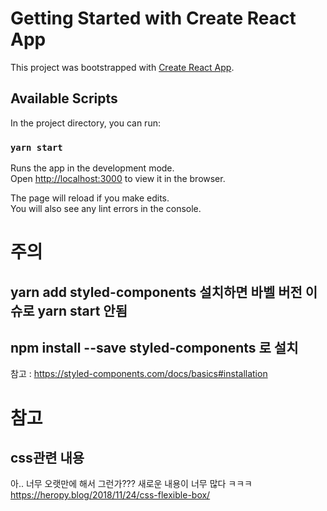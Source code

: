 # Getting Started with Create React App

This project was bootstrapped with [Create React App](https://github.com/facebook/create-react-app).

## Available Scripts

In the project directory, you can run:

### `yarn start`

Runs the app in the development mode.\
Open [http://localhost:3000](http://localhost:3000) to view it in the browser.

The page will reload if you make edits.\
You will also see any lint errors in the console.


# 주의
## yarn add styled-components 설치하면 바벨 버전 이슈로 yarn start 안됨 
## npm install --save styled-components 로 설치 
참고 : https://styled-components.com/docs/basics#installation


# 참고 
## css관련 내용
아.. 너무 오랫만에 해서 그런가??? 새로운 내용이 너무 많다 ㅋㅋㅋ
https://heropy.blog/2018/11/24/css-flexible-box/
